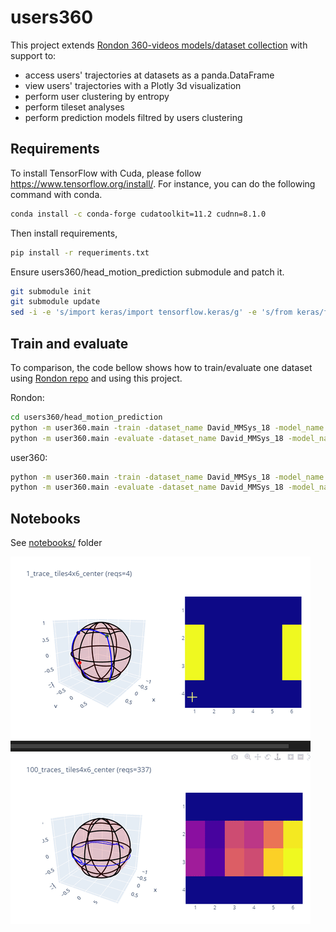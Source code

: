 # users360

This project extends [Rondon 360-videos models/dataset collection](https://gitlab.com/miguelfromeror/head-motion-prediction) with support to:

* access users' trajectories at datasets as a panda.DataFrame
* view users' trajectories with a Plotly 3d visualization
* perform user clustering by entropy
* perform tileset analyses
* perform prediction models filtred by users clustering

## Requirements

To install TensorFlow with Cuda, please follow https://www.tensorflow.org/install/.
For instance, you can do the following command with conda.

```bash
conda install -c conda-forge cudatoolkit=11.2 cudnn=8.1.0
```

Then install requirements,

```bash
pip install -r requeriments.txt
```

Ensure users360/head_motion_prediction submodule and patch it.

```bash
git submodule init
git submodule update
sed -i -e 's/import keras/import tensorflow.keras/g' -e 's/from keras/from tensorflow.keras/g'  ./users360/head_motion_prediction/*.py
```

## Train and evaluate

To comparison, the code bellow shows how to train/evaluate one dataset using [Rondon repo](https://gitlab.com/miguelfromeror/head-motion-prediction) and using this project.

Rondon:

```bash
cd users360/head_motion_prediction
python -m user360.main -train -dataset_name David_MMSys_18 -model_name pos_only
python -m user360.main -evaluate -dataset_name David_MMSys_18 -model_name pos_only
```

user360:


```bash
python -m user360.main -train -dataset_name David_MMSys_18 -model_name pos_only
python -m user360.main -evaluate -dataset_name David_MMSys_18 -model_name pos_only
```

## Notebooks

See [notebooks/](notebooks/) folder

![Alt Text](docs/requests.gif)
